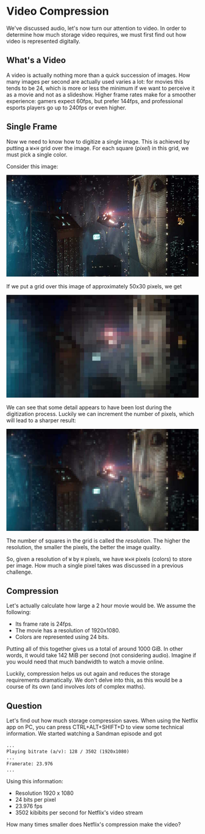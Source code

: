 # Video Compression

We've discussed audio, let's now turn our attention to video.
In order to determine how much storage video requires, we must first find out how video is represented digitally.

## What's a Video

A video is actually nothing more than a quick succession of images.
How many images per second are actually used varies a lot: for movies this tends to be 24, which is more or less the minimum
if we want to perceive it as a movie and not as a slideshow.
Higher frame rates make for a smoother experience: gamers expect 60fps, but prefer 144fps, and professional esports players go up to 240fps or even higher.

## Single Frame

Now we need to know how to digitize a single image.
This is achieved by putting a `W`&times;`H` grid over the image.
For each square (*pixel*) in this grid, we must pick a single color.

Consider this image:

![Blade Runner](br.jpg)

If we put a grid over this image of approximately 50x30 pixels, we get

![Blade Runner](br2.jpg)

We can see that some detail appears to have been lost during the digitization process.
Luckily we can increment the number of pixels, which will lead to a sharper result:

![Blade Runner](br5.jpg)

The number of squares in the grid is called the *resolution*.
The higher the resolution, the smaller the pixels, the better the image quality.

So, given a resolution of `W` by `H` pixels, we have `W`&times;`H` pixels (colors) to store per image.
How much a single pixel takes was discussed in a previous challenge.

## Compression

Let's actually calculate how large a 2 hour movie would be.
We assume the following:

* Its frame rate is 24fps.
* The movie has a resolution of 1920x1080.
* Colors are represented using 24 bits.

Putting all of this together gives us a total of around 1000 GiB.
In other words, it would take 142 MiB per second (not considering audio).
Imagine if you would need that much bandwidth to watch a movie online.

Luckily, compression helps us out again and reduces the storage requirements dramatically.
We don't delve into this, as this would be a course of its own (and involves *lots* of complex maths).

## Question

Let's find out how much storage compression saves.
When using the Netflix app on PC, you can press CTRL+ALT+SHIFT+D to view some technical information.
We started watching a Sandman episode and got

```text
...
Playing bitrate (a/v): 128 / 3502 (1920x1080)
...
Framerate: 23.976
...
```

Using this information:

* Resolution 1920 x 1080
* 24 bits per pixel
* 23.976 fps
* 3502 kibibits per second for Netflix's video stream

How many times smaller does Netflix's compression make the video?
